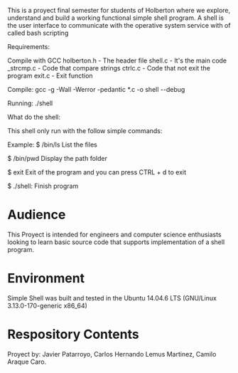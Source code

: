 This is a proyect final semester for students of Holberton where we explore, understand and build a working functional simple shell program.
A shell is the user interface to communicate with the operative system service with of called bash scripting

Requirements:

Compile with GCC
holberton.h - The header file
shell.c - It's the main code
_strcmp.c - Code that compare strings
ctrlc.c - Code that not exit the program
exit.c - Exit function

Compile:
gcc -g -Wall -Werror -pedantic *.c -o shell --debug

Running:
./shell

What do the shell:

This shell only run with the follow simple commands:

Example:
$ /bin/ls
List the files

$ /bin/pwd
Display the path folder

$ exit
Exit of the program and you can press CTRL + d to exit

$ ./shell: Finish program

Audience
=======
This Proyect is intended for engineers and computer science enthusiasts looking to learn basic source code that supports implementation of a shell program.

Environment
=======
Simple Shell was built and tested in the Ubuntu 14.04.6 LTS (GNU/Linux 3.13.0-170-generic x86_64)

Respository Contents
=======

Proyect by: Javier Patarroyo, Carlos Hernando Lemus Martinez, Camilo Araque Caro.